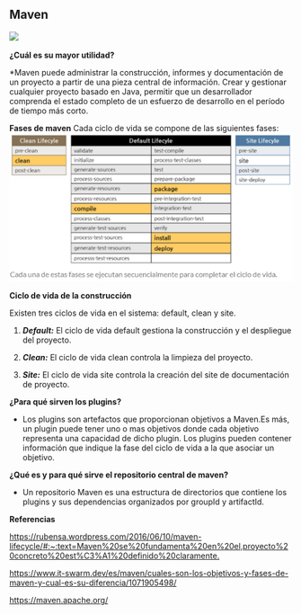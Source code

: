 ## Maven
![](https://upload.wikimedia.org/wikipedia/commons/0/0b/Maven_logo.svg)

**¿Cuál es su mayor utilidad?**

*Maven puede administrar la construcción, informes y documentación de un proyecto a partir de una pieza central de información. Crear y gestionar cualquier proyecto basado en Java, permitir que un desarrollador comprenda el estado completo de un esfuerzo de desarrollo en el período de tiempo más corto.

**Fases de maven**
Cada ciclo de vida se compone de las siguientes fases:
![](https://github.com/Cesar-Ortiz/Lab2-CVDS/blob/master/Fases.PNG)

**Ciclo de vida de la construcción**

Existen tres ciclos de vida en el sistema: default, clean y site. 

1. ***Default:*** El ciclo de vida default gestiona la construcción y el despliegue del proyecto.

2. ***Clean:*** El ciclo de vida clean controla la limpieza del proyecto.

3. ***Site:*** El ciclo de vida site controla la creación del site de documentación de proyecto.

**¿Para qué sirven los plugins?**

* Los plugins son artefactos que proporcionan objetivos a Maven.Es más, un plugin puede tener uno o mas objetivos donde cada objetivo representa una capacidad de dicho plugin. 
Los plugins pueden contener información que indique la fase del ciclo de vida a la que asociar un objetivo. 

**¿Qué es y para qué sirve el repositorio central de maven?**

* Un repositorio Maven es una estructura de directorios que contiene los plugins y sus dependencias organizados por groupId y artifactId.

**Referencias**

<https://rubensa.wordpress.com/2016/06/10/maven-lifecycle/#:~:text=Maven%20se%20fundamenta%20en%20el,proyecto%20concreto%20est%C3%A1%20definido%20claramente.>

<https://www.it-swarm.dev/es/maven/cuales-son-los-objetivos-y-fases-de-maven-y-cual-es-su-diferencia/1071905498/>

<https://maven.apache.org/>





